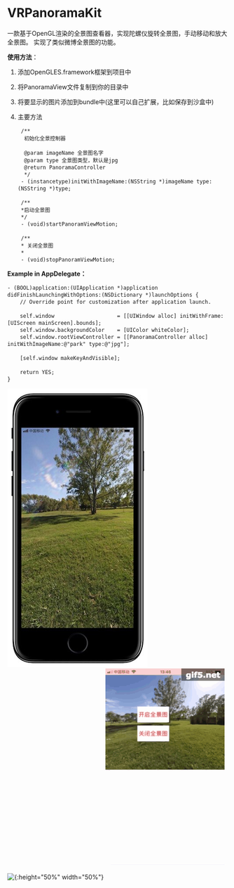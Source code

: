 # VRPanoramaKit
一款基于OpenGL渲染的全景图查看器，实现陀螺仪旋转全景图，手动移动和放大全景图。
实现了类似微博全景图的功能。

**使用方法**：

1. 添加OpenGLES.framework框架到项目中

2. 将PanoramaView文件复制到你的目录中

3. 将要显示的图片添加到bundle中(这里可以自己扩展，比如保存到沙盒中)
4. 主要方法

		/**
		 初始化全景控制器
		
		 @param imageName 全景图名字
		 @param type 全景图类型，默认是jpg
		 @return PanoramaController
		 */
		- (instancetype)initWithImageName:(NSString *)imageName type:(NSString *)type;
		
		/**
		*启动全景图
		*/		
		- (void)startPanoramViewMotion;
		
		/**
		* 关闭全景图
		*
		- (void)stopPanoramViewMotion;


**Example in AppDelegate：**
	
	- (BOOL)application:(UIApplication *)application didFinishLaunchingWithOptions:(NSDictionary *)launchOptions {
	    // Override point for customization after application launch.
	    
	    self.window                    = [[UIWindow alloc] initWithFrame:[UIScreen mainScreen].bounds];
	    self.window.backgroundColor    = [UIColor whiteColor];
	    self.window.rootViewController = [[PanoramaController alloc] initWithImageName:@"park" type:@"jpg"];
	
	    [self.window makeKeyAndVisible];
	    
	    return YES;
	}
![{:height="50%" width="50%"}](show.jpg)
![{:height="50%" width="50%"}](show.gif)
![{:height="50%" width="50%"}](show-cell.gif)


